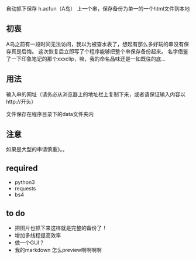 自动抓下保存 h.acfun（A岛） 上一个串，保存备份为单一的一个html文件到本地

初衷
----
A岛之前有一段时间无法访问，我以为被查水表了，想起有那么多好玩的串没有保存真是后悔。
这次恢复后立即写了个程序能够把整个串保存备份起来。
名字借鉴了一下印象笔记的那个xxxclip，嘛，我的命名品味还是一如既往的底...


用法
------
输入串的网址（请务必从浏览器上的地址栏上复制下来，或者请保证输入内容以http://开头）

文件保存在程序目录下的data文件夹内


注意
-----
如果是大型的串请慎重》。。


required
--------
- python3
- requests
- bs4

to do
------
- 把图片也抓下来这样就是完整的备份了！
- 增加多线程提高效率
- 做一个GUI？
- 我的markdown 怎么preview啊啊啊啊